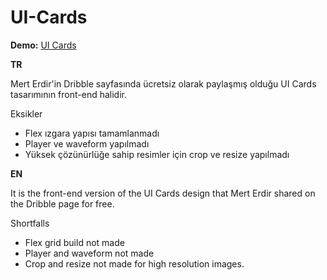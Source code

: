 # UI-Cards

**Demo:**  [UI Cards](https://codepen.io/bulutuzer/pen/BvmWyK)

**TR**

Mert Erdir'in Dribble sayfasında ücretsiz olarak paylaşmış olduğu UI Cards tasarımının front-end halidir.

Eksikler

- Flex ızgara yapısı tamamlanmadı
- Player ve waveform yapılmadı
- Yüksek çözünürlüğe sahip resimler için crop ve resize yapılmadı

**EN**

It is the front-end version of the UI Cards design that Mert Erdir shared on the Dribble page for free.

Shortfalls

- Flex grid build not made
- Player and waveform not made
- Crop and resize not made for high resolution images.